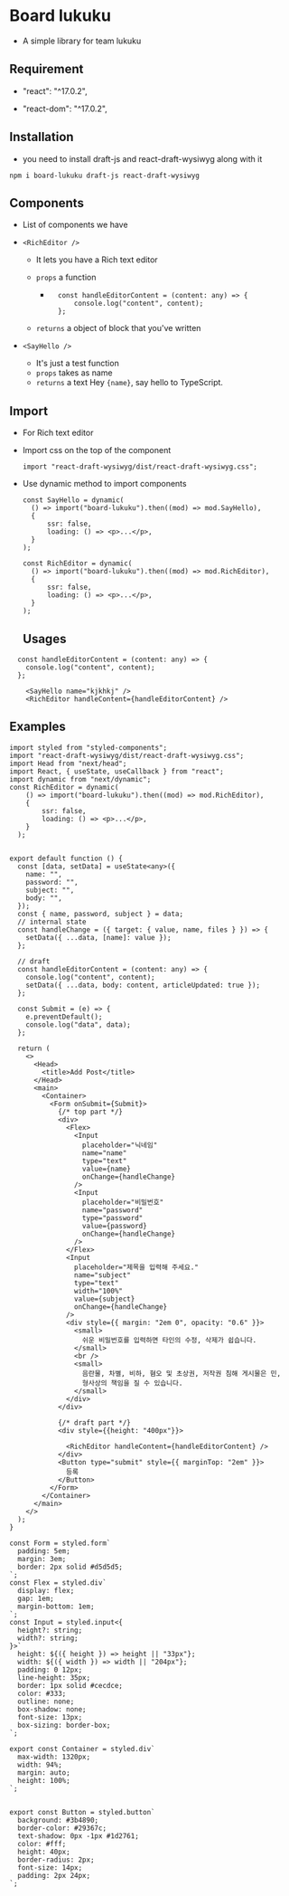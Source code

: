 # Board lukuku

- A simple library for team lukuku

## Requirement

- "react": "^17.0.2",

- "react-dom": "^17.0.2",

## Installation

- you need to install draft-js and react-draft-wysiwyg along with it

```
npm i board-lukuku draft-js react-draft-wysiwyg
```

## Components

- List of components we have

* `<RichEditor />`

  - It lets you have a Rich text editor
  - `props` a function

    - ```
        const handleEditorContent = (content: any) => {
            console.log("content", content);
        };
      ```

  - `returns` a object of block that you've written

* `<SayHello />`

  - It's just a test function
  - `props` takes as name
  - `returns` a text Hey `{name}`, say hello to TypeScript.

## Import

- For Rich text editor
- Import css on the top of the component

  ```
  import "react-draft-wysiwyg/dist/react-draft-wysiwyg.css";

  ```

- Use dynamic method to import components

  ```
  const SayHello = dynamic(
    () => import("board-lukuku").then((mod) => mod.SayHello),
    {
        ssr: false,
        loading: () => <p>...</p>,
    }
  );

  const RichEditor = dynamic(
    () => import("board-lukuku").then((mod) => mod.RichEditor),
    {
        ssr: false,
        loading: () => <p>...</p>,
    }
  );
  ```

  ## Usages

```
  const handleEditorContent = (content: any) => {
    console.log("content", content);
  };

    <SayHello name="kjkhkj" />
    <RichEditor handleContent={handleEditorContent} />
```

## Examples

```
import styled from "styled-components";
import "react-draft-wysiwyg/dist/react-draft-wysiwyg.css";
import Head from "next/head";
import React, { useState, useCallback } from "react";
import dynamic from "next/dynamic";
const RichEditor = dynamic(
    () => import("board-lukuku").then((mod) => mod.RichEditor),
    {
        ssr: false,
        loading: () => <p>...</p>,
    }
  );


export default function () {
  const [data, setData] = useState<any>({
    name: "",
    password: "",
    subject: "",
    body: "",
  });
  const { name, password, subject } = data;
  // internal state
  const handleChange = ({ target: { value, name, files } }) => {
    setData({ ...data, [name]: value });
  };

  // draft
  const handleEditorContent = (content: any) => {
    console.log("content", content);
    setData({ ...data, body: content, articleUpdated: true });
  };

  const Submit = (e) => {
    e.preventDefault();
    console.log("data", data);
  };

  return (
    <>
      <Head>
        <title>Add Post</title>
      </Head>
      <main>
        <Container>
          <Form onSubmit={Submit}>
            {/* top part */}
            <div>
              <Flex>
                <Input
                  placeholder="닉네임"
                  name="name"
                  type="text"
                  value={name}
                  onChange={handleChange}
                />
                <Input
                  placeholder="비밀번호"
                  name="password"
                  type="password"
                  value={password}
                  onChange={handleChange}
                />
              </Flex>
              <Input
                placeholder="제목을 입력해 주세요."
                name="subject"
                type="text"
                width="100%"
                value={subject}
                onChange={handleChange}
              />
              <div style={{ margin: "2em 0", opacity: "0.6" }}>
                <small>
                  쉬운 비밀번호를 입력하면 타인의 수정, 삭제가 쉽습니다.
                </small>
                <br />
                <small>
                  음란물, 차별, 비하, 혐오 및 초상권, 저작권 침해 게시물은 민,
                  형사상의 책임을 질 수 있습니다.
                </small>
              </div>
            </div>

            {/* draft part */}
            <div style={{height: "400px"}}>

              <RichEditor handleContent={handleEditorContent} />
            </div>
            <Button type="submit" style={{ marginTop: "2em" }}>
              등록
            </Button>
          </Form>
        </Container>
      </main>
    </>
  );
}

const Form = styled.form`
  padding: 5em;
  margin: 3em;
  border: 2px solid #d5d5d5;
`;
const Flex = styled.div`
  display: flex;
  gap: 1em;
  margin-bottom: 1em;
`;
const Input = styled.input<{
  height?: string;
  width?: string;
}>`
  height: ${({ height }) => height || "33px"};
  width: ${({ width }) => width || "204px"};
  padding: 0 12px;
  line-height: 35px;
  border: 1px solid #cecdce;
  color: #333;
  outline: none;
  box-shadow: none;
  font-size: 13px;
  box-sizing: border-box;
`;

export const Container = styled.div`
  max-width: 1320px;
  width: 94%;
  margin: auto;
  height: 100%;
`;


export const Button = styled.button`
  background: #3b4890;
  border-color: #29367c;
  text-shadow: 0px -1px #1d2761;
  color: #fff;
  height: 40px;
  border-radius: 2px;
  font-size: 14px;
  padding: 2px 24px;
`;

```
